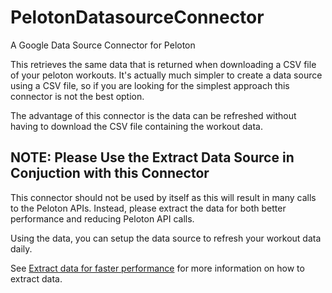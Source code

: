 # PelotonDatasourceConnector
A Google Data Source Connector for Peloton

This retrieves the same data that is returned when downloading a CSV file of your peloton workouts.  It's actually much simpler to create a data source using a CSV file, so if you are looking for the simplest approach this connector is not the best option.  

The advantage of this connector is the data can be refreshed without having to download the CSV file containing the workout data.

## NOTE: Please Use the Extract Data Source in Conjuction with this Connector
This connector should not be used by itself as this will result in many calls to the Peloton APIs.  Instead, please extract the data for both better performance and reducing Peloton API calls. 

Using the data, you can setup the data source to refresh your workout data daily.

See [Extract data for faster performance](https://support.google.com/datastudio/answer/9019969) for more information on how to extract data.
